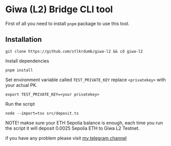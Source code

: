 # Giwa (L2) Bridge CLI tool

First of all you need to install `pnpm` package to use this tool.

## Installation
```
git clone https://github.com/stlkrdumb/giwa-l2 && cd giwa-l2
```
Install dependencies
```
pnpm install
```

Set environment variable called `TEST_PRIVATE_KEY` replace `<privatekey>` with your actual PK.
```
export TEST_PRIVATE_KEY=<your privatekey>
```

Run the script
```
node --import=tsx src/deposit.ts
```

NOTE! makse sure your ETH Sepolia balance is enough, each time you run the script it will deposit 0.0025 Sepolia ETH to Giwa L2 Testnet.

if you have any problem please visit [my telegram channel](https://t.me/airdropStalkerChannel)